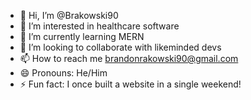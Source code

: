 - 👋 Hi, I’m @Brakowski90
- 👀 I’m interested in healthcare software
- 🌱 I’m currently learning MERN
- 💞️ I’m looking to collaborate with likeminded devs
- 📫 How to reach me brandonrakowski90@gmail.com
- 😄 Pronouns: He/Him
- ⚡ Fun fact: I once built a website in a single weekend!

<!---
Brakowski90/Brakowski90 is a ✨ special ✨ repository because its `README.md` (this file) appears on your GitHub profile.
You can click the Preview link to take a look at your changes.
--->
